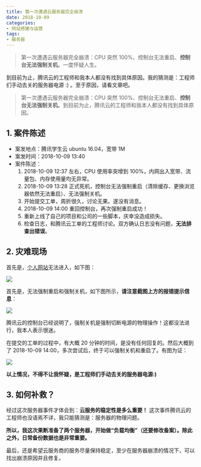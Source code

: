 ```yaml
---
title: 第一次遭遇云服务器完全崩溃
date: 2018-10-09
categories:
- 网站搭建与运营
tags:
- 服务器
---
```


> 第一次遭遇云服务器完全崩溃：CPU 突然 100%、控制台无法重启、**控制台无法强制关机**。一度怀疑人生。

到目前为止，腾讯云的工程师和我本人都没有找到具体原因。我的猜测是：工程师们手动去关的服务器电源 :) 。至于原因，请看文章吧。

<!-- more -->

> 第一次遭遇云服务器完全崩溃：CPU 突然 100%、控制台无法重启、**控制台无法强制关机**。到目前为止，腾讯云的工程师和我本人都没有找到具体原因。

## 1. 案件陈述

- 案发地点：腾讯学生云 ubuntu 16.04，宽带 1M
- 案发时间：2018-10-09 13:40
- 案件陈述：
  1. 2018-10-09 12:37 左右，CPU 使用率突增到 100%，内网出入宽带、流量包、内存使用量均无异常。
  2. 2018-10-09 13:28 正式死机，控制台无法强制重启（清除缓存、更换浏览器依然无法重启）、无法强制关机。
  3. 开始提交工单，周折很久，讨论无果。遂没有消息。
  4. 2018-10-09 14:00 重回控制台，再次强制重启成功！
  5. 重新上线了自己的项目和公司的一些脚本，庆幸没造成损失。
  6. 检查日志，和腾讯云工单的工程师讨论。双方确认日志没有问题，**无法排查出错误**。

## 2. 灾难现场

首先是，[个人网站](https://godbmw.com/)无法进入，如下图：

![](/images/网站搭建与运营/第一次遭遇云服务器完全崩溃/2.png)

首先是，无法强制重启和强制关机，如下图所示，**请注意截图上方的报错提示信息**：

![](/images/网站搭建与运营/第一次遭遇云服务器完全崩溃/1.png)

腾讯云的控制台已经说明了，强制关机是强制切断电源的物理操作！这都没法进行，我本人表示很迷。

在提交的工单的过程中，有大概 20 分钟的时间，是没有任何回复的。然后大概到了 2018-10-09 14:00，多次尝试后，终于可以强制关机和重启了。有图为证：

![](/images/网站搭建与运营/第一次遭遇云服务器完全崩溃/3.png)

**以上情况，不得不让我怀疑，是工程师们手动去关的服务器电源:)**

## 3. 如何补救？

经过这次服务器事件才体会到：**云服务的稳定性是多么重要！** 这次事件腾讯云的工程师也没语焉不详，我只能猜测是：服务器的物理问题。

**所以，我这次果断准备了两个服务器，开始做“负载均衡”（还要修改备案）。除此之外，日常备份数据也是非常重要。**

最后，还是希望云服务商的服务尽量保持稳定，至少在服务器崩溃的情况下，可以找出崩溃原因并且修复。

